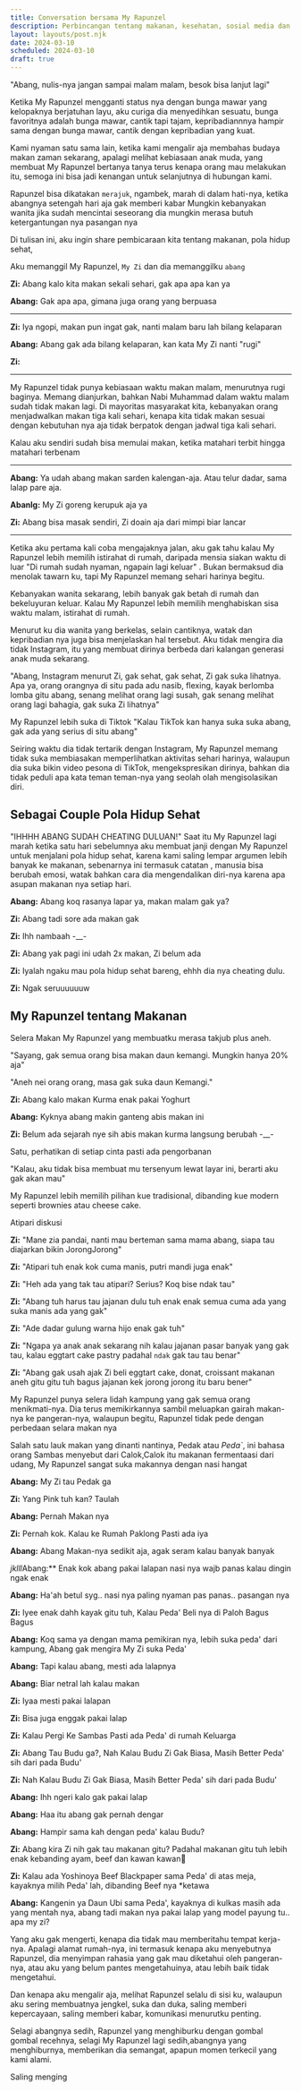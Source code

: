 ```yaml
---
title: Conversation bersama My Rapunzel
description: Perbincangan tentang makanan, kesehatan, sosial media dan budaya muda.
layout: layouts/post.njk
date: 2024-03-10
scheduled: 2024-03-10
draft: true
---
```


"Abang, nulis-nya jangan sampai malam malam, besok bisa lanjut lagi"

Ketika My Rapunzel mengganti status nya dengan bunga mawar yang kelopaknya berjatuhan layu, aku curiga dia menyedihkan sesuatu, bunga favoritnya adalah bunga mawar, cantik tapi tajam, kepribadiannnya hampir sama dengan bunga mawar, cantik dengan kepribadian yang kuat.

Kami nyaman satu sama lain, ketika kami mengalir aja membahas budaya makan zaman sekarang, apalagi melihat kebiasaan anak muda, yang membuat My Rapunzel bertanya tanya terus kenapa orang mau melakukan itu, semoga ini bisa jadi kenangan untuk selanjutnya di hubungan kami.

Rapunzel bisa dikatakan `merajuk`, ngambek, marah di dalam hati-nya, ketika abangnya setengah hari aja gak memberi kabar
Mungkin kebanyakan wanita jika sudah mencintai seseorang
dia mungkin merasa butuh ketergantungan nya pasangan nya

Di tulisan ini, aku ingin share pembicaraan kita tentang makanan, pola hidup sehat,

Aku memanggil My Rapunzel, `My Zi` dan dia memanggilku `abang`

**Zi:** Abang kalo kita makan sekali sehari, gak apa apa kan ya

**Abang:** Gak apa apa, gimana juga orang yang berpuasa

---

**Zi:** Iya ngopi, makan pun ingat gak, nanti malam baru lah bilang kelaparan

**Abang:** Abang gak ada bilang kelaparan, kan kata My Zi nanti "rugi"

**Zi:**

---

My Rapunzel tidak punya kebiasaan waktu makan malam, menurutnya rugi baginya. Memang dianjurkan, bahkan Nabi Muhammad dalam waktu malam sudah tidak makan lagi. Di mayoritas masyarakat kita, kebanyakan orang menjadwalkan makan tiga kali sehari, kenapa kita tidak makan sesuai dengan kebutuhan nya aja tidak berpatok dengan jadwal tiga kali sehari.

Kalau aku sendiri sudah bisa memulai makan, ketika matahari terbit hingga matahari terbenam

---

**Abang:** Ya udah abang makan sarden kalengan-aja. Atau telur dadar, sama lalap pare aja.

**Abanlg:** My Zi goreng kerupuk aja ya

**Zi:** Abang bisa masak sendiri, Zi doain aja dari mimpi biar lancar

---

Ketika aku pertama kali coba mengajaknya jalan, aku gak tahu kalau My Rapunzel lebih memilih istirahat di rumah, daripada mensia siakan waktu di luar "Di rumah sudah nyaman, ngapain lagi keluar" . Bukan bermaksud dia menolak tawarn ku, tapi My Rapunzel memang sehari harinya begitu.

Kebanyakan wanita sekarang, lebih banyak gak betah di rumah dan bekeluyuran keluar. Kalau My Rapunzel lebih memilih menghabiskan sisa waktu malam, istirahat di rumah.

Menurut ku dia wanita yang berkelas, selain cantiknya, watak dan kepribadian nya juga bisa menjelaskan hal tersebut. Aku tidak mengira dia tidak Instagram, itu yang membuat dirinya berbeda dari kalangan generasi anak muda sekarang.

"Abang, Instagram menurut Zi, gak sehat, gak sehat, Zi gak suka lihatnya. Apa ya, orang orangnya di situ pada adu nasib, flexing, kayak berlomba lomba gitu abang, senang melihat orang lagi susah, gak senang melihat orang lagi bahagia, gak suka Zi lihatnya"

My Rapunzel lebih suka di Tiktok "Kalau TikTok kan hanya suka suka abang, gak ada yang serius di situ abang"

Seiring waktu dia tidak tertarik dengan Instagram, My Rapunzel memang tidak suka membiasakan memperlihatkan aktivitas sehari harinya, walaupun dia suka bikin video pesona di TikTok, mengekspresikan dirinya, bahkan dia tidak peduli apa kata teman teman-nya yang seolah olah mengisolasikan diri.

## Sebagai Couple Pola Hidup Sehat

"IHHHH ABANG SUDAH CHEATING DULUAN!" Saat itu My Rapunzel lagi marah ketika satu hari sebelumnya aku membuat janji dengan My Rapunzel untuk menjalani pola hidup sehat, karena kami saling lempar argumen lebih banyak ke makanan, sebenarnya ini termasuk catatan , manusia bisa berubah emosi, watak bahkan cara dia mengendalikan diri-nya karena apa asupan makanan nya setiap hari.

**Abang:** Abang koq rasanya lapar ya, makan malam gak ya?

**Zi:** Abang tadi sore ada makan gak

**Zi:** Ihh nambaah -__-

**Zi:** Abang yak pagi ini udah 2x makan, Zi belum ada

**Zi:** Iyalah ngaku mau pola hidup sehat bareng, ehhh dia nya cheating dulu.

**Zi:** Ngak seruuuuuuw


## My Rapunzel tentang Makanan

Selera Makan My Rapunzel yang membuatku merasa takjub plus aneh.

"Sayang, gak semua orang bisa makan daun kemangi. Mungkin hanya 20% aja"

"Aneh nei orang orang, masa gak suka daun Kemangi."

**Zi:** Abang kalo makan Kurma enak pakai Yoghurt

**Abang:** Kyknya abang makin ganteng abis makan ini

**Zi:** Belum ada sejarah nye sih abis makan kurma langsung berubah -__-

Satu, perhatikan di setiap cinta pasti ada pengorbanan

"Kalau, aku tidak bisa membuat mu tersenyum lewat layar ini, berarti aku gak akan mau"

My Rapunzel lebih memilih pilihan kue tradisional, dibanding kue modern seperti brownies atau cheese cake.

Atipari diskusi

**Zi:** "Mane zia pandai, nanti mau berteman sama mama abang, siapa tau diajarkan bikin JorongJorong"

**Zi:** "Atipari tuh enak kok cuma manis, putri mandi juga enak"

**Zi:** "Heh ada yang tak tau atipari? Serius? Koq bise ndak tau"

**Zi:** "Abang tuh harus tau jajanan dulu tuh enak enak semua cuma ada yang suka manis ada yang gak"

**Zi:** "Ade dadar gulung warna hijo enak gak tuh"

**Zi:** "Ngapa ya anak anak sekarang nih kalau jajanan pasar banyak yang gak tau, kalau eggtart cake pastry padahal `ndak` gak tau tau benar"

**Zi:** "Abang gak usah ajak Zi beli eggtart cake, donat, croissant makanan aneh gitu gitu tuh bagus jajanan kek jorong jorong itu baru bener"

My Rapunzel punya selera lidah kampung yang gak semua orang menikmati-nya. Dia terus memikirkannya sambil meluapkan gairah makan-nya ke pangeran-nya, walaupun begitu, Rapunzel tidak pede dengan perbedaan selara makan nya

Salah satu lauk makan yang dinanti nantinya, Pedak atau *Peda`*, ini bahasa orang Sambas menyebut dari Calok,Calok itu makanan fermentaasi dari udang, My Rapunzel sangat suka makannya dengan nasi hangat

**Abang:** My Zi tau Pedak ga

**Zi:** Yang Pink tuh kan? Taulah

**Abang:** Pernah Makan nya

**Zi:** Pernah kok. Kalau ke Rumah Paklong Pasti ada iya

**Abang:** Abang Makan-nya sedikit aja, agak seram kalau banyak banyak

*jklll*Abang:** Enak kok abang pakai lalapan nasi nya wajb panas kalau dingin ngak enak

**Abang:** Ha'ah betul syg.. nasi nya paling nyaman pas panas.. pasangan nya

**Zi:** Iyee enak dahh kayak gitu tuh, Kalau Peda' Beli nya di Paloh Bagus Bagus

**Abang:** Koq sama ya dengan mama pemikiran nya, lebih suka peda' dari kampung, Abang gak mengira My Zi suka Peda'

**Abang:** Tapi kalau abang, mesti ada lalapnya

**Abang:** Biar netral lah kalau makan

**Zi:** Iyaa mesti pakai lalapan

**Zi:** Bisa juga enggak pakai lalap

**Zi:** Kalau Pergi Ke Sambas Pasti ada Peda' di rumah Keluarga

**Zi:** Abang Tau Budu ga?, Nah Kalau Budu Zi Gak Biasa, Masih Better Peda' sih dari pada Budu'

**Zi:** Nah Kalau Budu Zi Gak Biasa, Masih Better Peda' sih dari pada Budu'

**Abang:** Ihh ngeri kalo gak pakai lalap

**Abang:** Haa itu abang gak pernah dengar

**Abang:** Hampir sama kah dengan peda' kalau Budu?

**Zi:** Abang kira Zi nih gak tau makanan gitu? Padahal makanan gitu tuh lebih enak kebanding ayam, beef dan kawan kawan🥲

**Zi:** Kalau ada Yoshinoya Beef Blackpaper sama Peda' di atas meja, kayaknya milih Peda' lah, dibanding Beef nya *ketawa

**Abang:** Kangenin ya Daun Ubi sama Peda', kayaknya di kulkas masih ada yang mentah nya, abang tadi makan nya pakai lalap yang model payung tu.. apa my zi?

Yang aku gak mengerti, kenapa dia tidak mau memberitahu tempat kerja-nya. Apalagi alamat rumah-nya, ini termasuk kenapa aku menyebutnya Rapunzel, dia menyimpan rahasia yang gak mau diketahui oleh pangeran-nya, atau aku yang belum pantes mengetahuinya, atau lebih baik tidak mengetahui.

Dan kenapa aku mengalir aja, melihat Rapunzel selalu di sisi ku, walaupun aku sering membuatnya jengkel, suka dan duka, saling memberi kepercayaan, saling memberi kabar, komunikasi menurutku penting.

Selagi abangnya sedih, Rapunzel yang menghiburku dengan gombal gombal recehnya, selagi My Rapunzel lagi sedih,abangnya yang menghiburnya, memberikan dia semangat, apapun momen terkecil yang kami alami.

Saling menging



